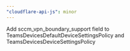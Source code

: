 ```yaml
---
"cloudflare-api-js": minor
---
```


Add sccm_vpn_boundary_support field to TeamsDevicesDefaultDeviceSettingsPolicy and TeamsDevicesDeviceSettingsPolicy
